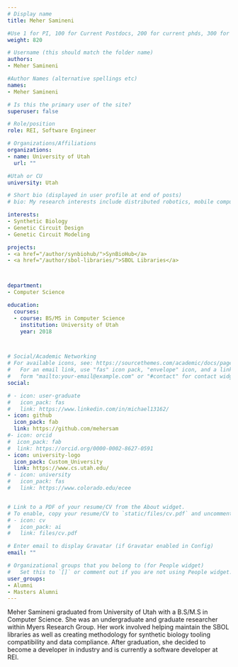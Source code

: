 ```yaml
---
# Display name
title: Meher Samineni

#Use 1 for PI, 100 for Current Postdocs, 200 for current phds, 300 for current masters, 400 for current undergrads, 800 for alum postdocs, 810 for alum phds, 820 for alum masters, and 830 for alum undergrads
weight: 820

# Username (this should match the folder name)
authors:
- Meher Samineni

#Author Names (alternative spellings etc)
names:
- Meher Samineni

# Is this the primary user of the site?
superuser: false

# Role/position
role: REI, Software Engineer

# Organizations/Affiliations
organizations:
- name: University of Utah
  url: ""

#Utah or CU
university: Utah

# Short bio (displayed in user profile at end of posts)
# bio: My research interests include distributed robotics, mobile computing and programmable matter.

interests:
- Synthetic Biology
- Genetic Circuit Design
- Genetic Circuit Modeling

projects:
- <a href="/author/synbiohub/">SynBioHub</a>
- <a href="/author/sbol-libraries/">SBOL Libraries</a>



department:
- Computer Science

education:
  courses:
  - course: BS/MS in Computer Science
    institution: University of Utah
    year: 2018



# Social/Academic Networking
# For available icons, see: https://sourcethemes.com/academic/docs/page-builder/#icons
#   For an email link, use "fas" icon pack, "envelope" icon, and a link in the
#   form "mailto:your-email@example.com" or "#contact" for contact widget.
social:

# - icon: user-graduate
#   icon_pack: fas
#   link: https://www.linkedin.com/in/michael13162/
- icon: github
  icon_pack: fab
  link: https://github.com/mehersam
#- icon: orcid
#  icon_pack: fab
#  link: https://orcid.org/0000-0002-8627-0591
- icon: university-logo
  icon_pack: Custom_University
  link: https://www.cs.utah.edu/
# - icon: university
#   icon_pack: fas
#   link: https://www.colorado.edu/ecee


# Link to a PDF of your resume/CV from the About widget.
# To enable, copy your resume/CV to `static/files/cv.pdf` and uncomment the lines below.
# - icon: cv
#   icon_pack: ai
#   link: files/cv.pdf

# Enter email to display Gravatar (if Gravatar enabled in Config)
email: ""

# Organizational groups that you belong to (for People widget)
#   Set this to `[]` or comment out if you are not using People widget.
user_groups:
- Alumni
- Masters Alumni
---
```


Meher Samineni graduated from University of Utah with a B.S/M.S in Computer Science. She was an undergraduate and graduate researcher within Myers Research Group. Her work involved helping maintain the SBOL libraries as well as creating methodology for synthetic biology tooling compatibility and data compliance. After graduation, she decided to become a developer in industry and is currently a software developer at REI. 